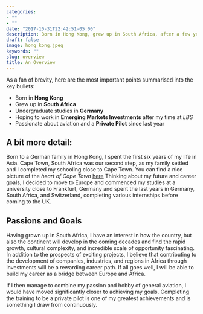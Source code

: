 ```yaml
---
categories:
- ""
- ""
date: "2017-10-31T22:42:51-05:00"
description: Born in Hong Kong, grew up in South Africa, after a few years in Germany I found my way to London.
draft: false
image: hong_kong.jpeg
keywords: ""
slug: overview
title: An Overview
---
```


As a fan of brevity, here are the most important points summarised into the key bullets:

* Born in **Hong Kong**
* Grew up in **South Africa**
* Undergraduate studies in **Germany**
* Hoping to work in **Emerging Markets Investments** after my time at *LBS*
* Passionate about aviation and a **Private Pilot** since last year

## A bit more detail:

Born to a German family in Hong Kong, I spent the first six years of my life in Asia. Cape Town, South Africa was our second step, as my family settled and I completed my schooling close to Cape Town. You can find a nice picture of the _heart of Cape Town_ [here][1] Thinking about my future and career goals, I decided to move to Europe and commenced my studies at a university close to Frankfurt, Germany and spent the last years in Germany, South Africa, and Switzerland, completing various internships before coming to the UK.

## Passions and Goals

Having grown up in South Africa, I have an interest in how the country, but also the continent will develop in the coming decades and find the rapid growth, cultural complexity, and incredible scale of opportunity fascinating. In addition to the prospects of exciting projects, I believe that contributing to the development of companies, industries, and regions in Africa through investments will be a rewarding career path. If all goes well, I will be able to build my career as a bridge between Europe and Africa.

If I then manage to combine my passion and hobby of general aviation, I would have moved significantly closer to achieving my goals. Completing the training to be a private pilot is one of my greatest achievements and is something I draw from continuously.  

[1]:https://www.google.com/search?q=cape+town&sxsrf=ALeKk01NngDhjNkRBKYG8RZDERPWejsgeQ:1600080960631&tbm=isch&source=iu&ictx=1&fir=Jbb6xdnlRVRCwM%252CiduKzNO_E2_CxM%252C%252Fm%252F01yj2&vet=1&usg=AI4_-kRHUSdRK8B7B_XUakfmA0wHZrGk0A&sa=X&ved=2ahUKEwihrpSKvujrAhVPTcAKHVJYAUEQ_B16BAgEEAM#imgrc=Jbb6xdnlRVRCwM